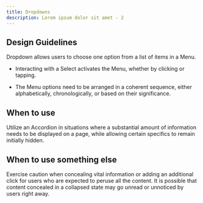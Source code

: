 ```yaml
---
title: Dropdowns
description: Lorem ipsum dolor sit amet - 2
---
```

## Design Guidelines

Dropdown allows users to choose one option from a list of items in a Menu.

* Interacting with a Select activates the Menu, whether by clicking or tapping.


* The Menu options need to be arranged in a coherent sequence, either alphabetically, chronologically, or based on their significance.

## When to use

Utilize an Accordion in situations where a substantial amount of information needs to be displayed on a page, while allowing certain specifics to remain initially hidden.

## When to use something else

Exercise caution when concealing vital information or adding an additional click for users who are expected to peruse all the content. It is possible that content concealed in a collapsed state may go unread or unnoticed by users right away.